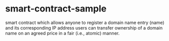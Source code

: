 # smart-contract-sample
smart contract which allows anyone to register a domain name entry (name) and its corresponding IP address
users can transfer ownership of a domain name on an agreed price in a fair (i.e., atomic) manner.
